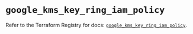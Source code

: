 # `google_kms_key_ring_iam_policy`

Refer to the Terraform Registry for docs: [`google_kms_key_ring_iam_policy`](https://registry.terraform.io/providers/hashicorp/google-beta/5.29.1/docs/resources/google_kms_key_ring_iam_policy).
